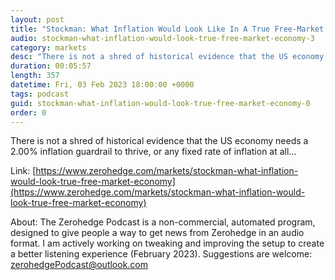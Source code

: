 ```yaml
---
layout: post
title: "Stockman: What Inflation Would Look Like In A True Free-Market Economy"
audio: stockman-what-inflation-would-look-true-free-market-economy-3
category: markets
desc: "There is not a shred of historical evidence that the US economy needs a 2.00% inflation guardrail to thrive, or any fixed rate of inflation at all..."
duration: 00:05:57
length: 357
datetime: Fri, 03 Feb 2023 18:00:00 +0000
tags: podcast
guid: stockman-what-inflation-would-look-true-free-market-economy-0
order: 0
---
```

There is not a shred of historical evidence that the US economy needs a 2.00% inflation guardrail to thrive, or any fixed rate of inflation at all...

Link: [https://www.zerohedge.com/markets/stockman-what-inflation-would-look-true-free-market-economy](https://www.zerohedge.com/markets/stockman-what-inflation-would-look-true-free-market-economy)

About: The Zerohedge Podcast is a non-commercial, automated program, designed to give people a way to get news from Zerohedge in an audio format.  I am actively working on tweaking and improving the setup to create a better listening experience (February 2023).  Suggestions are welcome: [zerohedgePodcast@outlook.com](mailto:zerohedgePodcast@outlook.com)